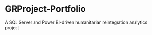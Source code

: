 # GRProject-Portfolio
A SQL Server and Power BI-driven humanitarian reintegration analytics project
